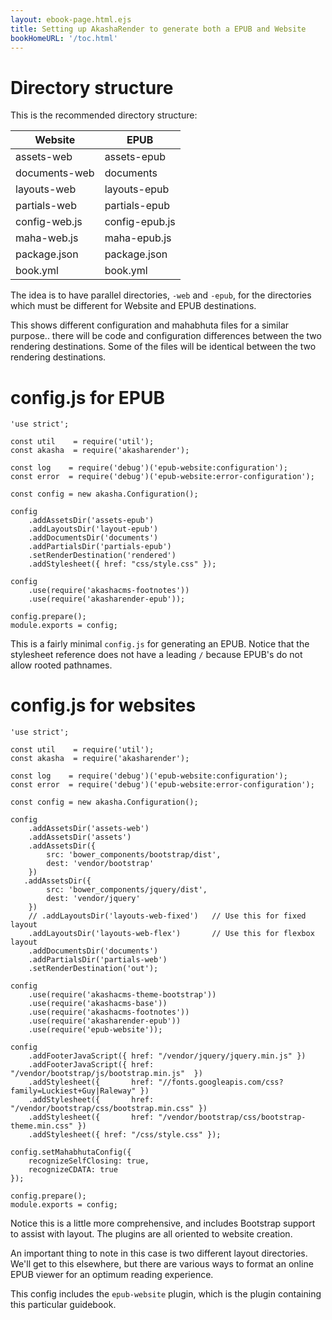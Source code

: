 ```yaml
---
layout: ebook-page.html.ejs
title: Setting up AkashaRender to generate both a EPUB and Website
bookHomeURL: '/toc.html'
---
```


# Directory structure

This is the recommended directory structure:

| Website | EPUB |
| --------|--------- |
| assets-web | assets-epub |
| documents-web | documents |
| layouts-web | layouts-epub |
| partials-web | partials-epub |
| config-web.js | config-epub.js |
| maha-web.js | maha-epub.js |
| package.json | package.json |
| book.yml | book.yml |

The idea is to have parallel directories, `-web` and `-epub`, for the directories which must be different for Website and EPUB destinations.

This shows different configuration and mahabhuta files for a similar purpose.. there will be code and configuration differences between the two rendering destinations.  Some of the files will be identical between the two rendering destinations.

# config.js for EPUB

```
'use strict';

const util    = require('util');
const akasha  = require('akasharender');

const log    = require('debug')('epub-website:configuration');
const error  = require('debug')('epub-website:error-configuration');

const config = new akasha.Configuration();

config
    .addAssetsDir('assets-epub')
    .addLayoutsDir('layout-epub')
    .addDocumentsDir('documents')
    .addPartialsDir('partials-epub')
    .setRenderDestination('rendered')
    .addStylesheet({ href: "css/style.css" });

config
    .use(require('akashacms-footnotes'))
    .use(require('akasharender-epub'));

config.prepare();
module.exports = config;
```

This is a fairly minimal `config.js` for generating an EPUB.  Notice that the stylesheet reference does not have a leading `/` because EPUB's do not allow rooted pathnames.

# config.js for websites

```
'use strict';

const util    = require('util');
const akasha  = require('akasharender');

const log    = require('debug')('epub-website:configuration');
const error  = require('debug')('epub-website:error-configuration');

const config = new akasha.Configuration();

config
    .addAssetsDir('assets-web')
    .addAssetsDir('assets')
    .addAssetsDir({
        src: 'bower_components/bootstrap/dist',
        dest: 'vendor/bootstrap'
    })
   .addAssetsDir({
        src: 'bower_components/jquery/dist',
        dest: 'vendor/jquery'
    })
    // .addLayoutsDir('layouts-web-fixed')   // Use this for fixed layout
    .addLayoutsDir('layouts-web-flex')       // Use this for flexbox layout
    .addDocumentsDir('documents')
    .addPartialsDir('partials-web')
    .setRenderDestination('out');

config
    .use(require('akashacms-theme-bootstrap'))
    .use(require('akashacms-base'))
    .use(require('akashacms-footnotes'))
    .use(require('akasharender-epub'))
    .use(require('epub-website'));

config
    .addFooterJavaScript({ href: "/vendor/jquery/jquery.min.js" })
    .addFooterJavaScript({ href: "/vendor/bootstrap/js/bootstrap.min.js"  })
    .addStylesheet({       href: "//fonts.googleapis.com/css?family=Luckiest+Guy|Raleway" })
    .addStylesheet({       href: "/vendor/bootstrap/css/bootstrap.min.css" })
    .addStylesheet({       href: "/vendor/bootstrap/css/bootstrap-theme.min.css" })
    .addStylesheet({ href: "/css/style.css" });

config.setMahabhutaConfig({
    recognizeSelfClosing: true,
    recognizeCDATA: true
});

config.prepare();
module.exports = config;
```

Notice this is a little more comprehensive, and includes Bootstrap support to assist with layout.  The plugins are all oriented to website creation.

An important thing to note in this case is two different layout directories.  We'll get to this elsewhere, but there are various ways to format an online EPUB viewer for an optimum reading experience.

This config includes the `epub-website` plugin, which is the plugin containing this particular guidebook. 
